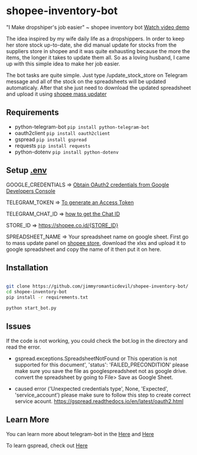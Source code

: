 # shopee-inventory-bot

"I Make dropshiper's job easier" ~ shopee inventory bot [Watch video demo](https://github.com/jimmyromanticdevil/shopee-inventory-bot/blob/master/demo_video.mp4)

The idea inspired by my wife daily life as a dropshippers. In order to keep her store stock up-to-date, she did manual update for stocks from the suppliers store in shopee and it was quite exhausting because the more the items, the longer it takes to update them all. So as a loving husband, I came up with this simple idea to make her job easier. 

The bot tasks are quite simple. Just type /update_stock_store on Telegram message and all of the stock on the spreadsheets will be updated automaticaly. After that she just need to download the updated spreadsheet and upload it using [shopee mass updater](https://seller.shopee.co.id/edu/article/100)

## Requirements

- python-telegram-bot `pip install python-telegram-bot`
- oauth2client `pip install oauth2client`
- gspread `pip install gspread`
- requests `pip install requests`
- python-dotenv `pip install python-dotenv`

## Setup [.env](https://github.com/jimmyromanticdevil/shopee-inventory-bot/blob/master/.env)

GOOGLE_CREDENTIALS => [Obtain OAuth2 credentials from Google Developers Console](http://gspread.readthedocs.org/en/latest/oauth2.html)

TELEGRAM_TOKEN => [To generate an Access Token](https://github.com/python-telegram-bot/python-telegram-bot/wiki/Introduction-to-the-API)

TELEGRAM_CHAT_ID => [how to get the Chat ID](https://answers.splunk.com/answers/590658/telegram-alert-action-where-do-you-get-a-chat-id.html)

STORE_ID => https://shopee.co.id/{STORE_ID}

SPREADSHEET_NAME => Your spreadsheet name on google sheet. First go to mass update panel on [shopee store](https://seller.shopee.co.id/edu/article/100), download the xlxs and upload it to google spreadsheet and copy the name of it then put it on here.


## Installation

```sh

git clone https://github.com/jimmyromanticdevil/shopee-inventory-bot/
cd shopee-inventory-bot
pip install -r requirements.txt

python start_bot.py

```

## Issues
If the code is not working, you could check the bot.log in the directory and read the error.

- gspread.exceptions.SpreadsheetNotFound or This operation is not supported for this document', 'status': 'FAILED_PRECONDITION'
  please make sure you save the file as googlespreadsheet not as google drive. convert the spreadsheet by going to File> Save as Google Sheet.

- caused error ('Unexpected credentials type', None, 'Expected', 'service_account')
  please make sure to follow this step to create correct service acount. https://gspread.readthedocs.io/en/latest/oauth2.html

## Learn More

You can learn more about telegram-bot in the [Here](https://medium.com/@arushsharma91/telegram-bot-from-the-first-line-to-deployment-83141129a573) and [Here](https://www.freecodecamp.org/news/learn-to-build-your-first-bot-in-telegram-with-python-4c99526765e4/) 

To learn gspread, check out [Here](https://www.twilio.com/blog/2017/02/an-easy-way-to-read-and-write-to-a-google-spreadsheet-in-python.html)
